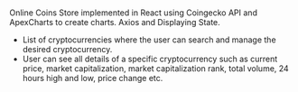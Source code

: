 
### 
 Online Coins Store implemented in React using Coingecko API and ApexCharts to create charts.
 Axios and Displaying State.

- List of cryptocurrencies where the user can search and manage the desired cryptocurrency.
- User can see all details of a specific cryptocurrency such as current price, market capitalization, market capitalization rank, total volume, 24 hours high and low, price change etc.
